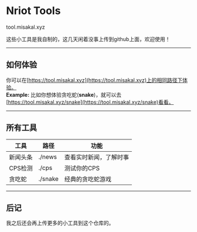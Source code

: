 # Nriot Tools
tool.misakal.xyz

这些小工具是我自制的，这几天闲着没事上传到github上面，欢迎使用！

---
## 如何体验
你可以在[https://tool.misakal.xyz](https://tool.misakal.xyz)上的相同路径下体验。
<br>
**Example:**
比如你想体验贪吃蛇(**snake**)，就可以去[https://tool.misakal.xyz/snake](https://tool.misakal.xyz/snake)看看。

---
## 所有工具
工具|路径|功能
---|---|---
新闻头条|./news|查看实时新闻，了解时事
CPS检测|./cps|测试你的CPS
贪吃蛇|./snake|经典的贪吃蛇游戏

---
## 后记
我之后还会再上传更多的小工具到这个仓库的。
